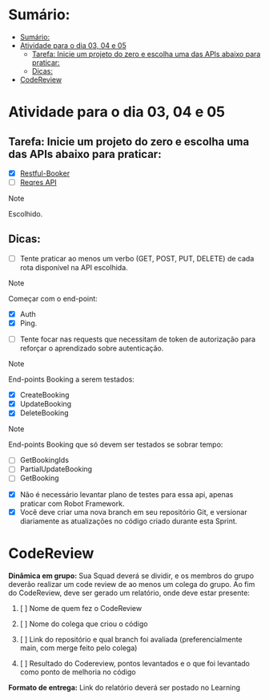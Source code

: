 <!-- TOC -->
# Sumário:
- [Sumário:](#sumário)
- [Atividade para o dia 03, 04 e 05](#atividade-para-o-dia-03-04-e-05)
  - [Tarefa: Inicie um projeto do zero e escolha uma das APIs abaixo para praticar:](#tarefa-inicie-um-projeto-do-zero-e-escolha-uma-das-apis-abaixo-para-praticar)
  - [Dicas:](#dicas)
- [CodeReview](#codereview)
<!-- /TOC -->

# Atividade para o dia 03, 04 e 05

## Tarefa: Inicie um projeto do zero e escolha uma das APIs abaixo para praticar:

- [x] [Restful-Booker](https://restful-booker.herokuapp.com/apidoc/index.html)
- [ ] [Reqres API](https://reqres.in/)
> [!NOTE]
> Escolhido.

## Dicas:

- [ ] Tente praticar ao menos um verbo (GET, POST, PUT, DELETE) de cada rota disponível na API escolhida.
> [!NOTE]
> Começar com o end-point:
> - [x] Auth
> - [x] Ping.

- [ ] Tente focar nas requests que necessitam de token de autorização para reforçar o aprendizado sobre autenticação.
> [!NOTE]
> End-points Booking a serem testados:
> - [x] CreateBooking
> - [x] UpdateBooking
> - [x] DeleteBooking

> [!NOTE]
> End-points Booking que só devem ser testados se sobrar tempo:
> - [ ] GetBookingIds
> - [ ] PartialUpdateBooking
> - [ ] GetBooking

- [x] Não é necessário levantar plano de testes para essa api, apenas praticar com Robot Framework.
- [x] Você deve criar uma nova branch em seu repositório Git, e versionar diariamente as atualizações no código criado durante esta Sprint.

# CodeReview

**Dinâmica em grupo:** Sua Squad deverá se dividir, e os membros do grupo deverão realizar um code review de ao menos um colega do grupo. Ao fim do CodeReview, deve ser gerado um relatório, onde deve estar presente:

1. [ ] Nome de quem fez o CodeReview

2. [ ] Nome do colega que criou o código

3. [ ] Link do repositório e qual branch foi avaliada (preferencialmente main, com merge feito pelo colega)

4. [ ] Resultado do Codereview, pontos levantados e o que foi levantado como ponto de melhoria no código

**Formato de entrega:** Link do relatório deverá ser postado no Learning
